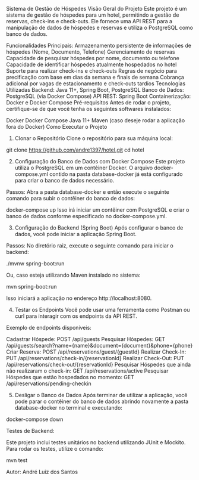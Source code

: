 Sistema de Gestão de Hóspedes
Visão Geral do Projeto
Este projeto é um sistema de gestão de hóspedes para um hotel, permitindo a gestão de reservas, check-ins e check-outs. Ele fornece uma API REST para a manipulação de dados de hóspedes e reservas e utiliza o PostgreSQL como banco de dados.

Funcionalidades Principais:
Armazenamento persistente de informações de hóspedes (Nome, Documento, Telefone)
Gerenciamento de reservas
Capacidade de pesquisar hóspedes por nome, documento ou telefone
Capacidade de identificar hóspedes atualmente hospedados no hotel
Suporte para realizar check-ins e check-outs
Regras de negócio para precificação com base em dias da semana e finais de semana
Cobrança adicional por vagas de estacionamento e check-outs tardios
Tecnologias Utilizadas
Backend: Java 11+, Spring Boot, PostgreSQL
Banco de Dados: PostgreSQL (via Docker Compose)
API REST: Spring Boot
Containerização: Docker e Docker Compose
Pré-requisitos
Antes de rodar o projeto, certifique-se de que você tenha os seguintes softwares instalados:

Docker
Docker Compose
Java 11+
Maven (caso deseje rodar a aplicação fora do Docker)
Como Executar o Projeto
1. Clonar o Repositório
Clone o repositório para sua máquina local:

git clone https://github.com/andre1397/hotel.git
cd hotel

2. Configuração do Banco de Dados com Docker Compose
Este projeto utiliza o PostgreSQL em um contêiner Docker. O arquivo docker-compose.yml contido na pasta database-docker já está configurado para criar o banco de dados necessário.

Passos:
Abra a pasta database-docker e então execute o seguinte comando para subir o contêiner do banco de dados:

docker-compose up
Isso irá iniciar um contêiner com PostgreSQL e criar o banco de dados conforme especificado no docker-compose.yml.

3. Configuração do Backend (Spring Boot)
Após configurar o banco de dados, você pode iniciar a aplicação Spring Boot.

Passos:
No diretório raiz, execute o seguinte comando para iniciar o backend:

./mvnw spring-boot:run

Ou, caso esteja utilizando Maven instalado no sistema:

mvn spring-boot:run

Isso iniciará a aplicação no endereço http://localhost:8080.

4. Testar os Endpoints
Você pode usar uma ferramenta como Postman ou curl para interagir com os endpoints da API REST.

Exemplo de endpoints disponíveis:

Cadastrar Hóspede: POST /api/guests
Pesquisar Hóspedes: GET /api/guests/search?name={name}&document={document}&phone={phone}
Criar Reserva: POST /api/reservations/guest/{guestId}
Realizar Check-In: PUT /api/reservations/check-in/{reservationId}
Realizar Check-Out: PUT /api/reservations/check-out/{reservationId}
Pesquisar Hóspedes que ainda não realizaram o check-in: GET /api/reservations/active
Pesquisar Hóspedes que estão hospedados no momento: GET /api/reservations/pending-checkin

5. Desligar o Banco de Dados
Após terminar de utilizar a aplicação, você pode parar o contêiner do banco de dados abrindo novamente a pasta database-docker no terminal e executando:

docker-compose down

Testes de Backend:

Este projeto inclui testes unitários no backend utilizando JUnit e Mockito. Para rodar os testes, utilize o comando:

mvn test

Autor:
André Luiz dos Santos
